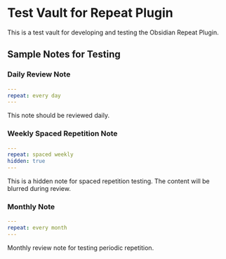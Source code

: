 # Test Vault for Repeat Plugin

This is a test vault for developing and testing the Obsidian Repeat Plugin.

## Sample Notes for Testing

### Daily Review Note
```yaml
---
repeat: every day
---
```

This note should be reviewed daily.

### Weekly Spaced Repetition Note
```yaml
---
repeat: spaced weekly
hidden: true
---
```

This is a hidden note for spaced repetition testing. The content will be blurred during review.

### Monthly Note
```yaml
---
repeat: every month
---
```

Monthly review note for testing periodic repetition.
